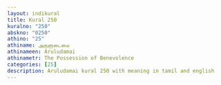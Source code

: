 ```yaml
---
layout: indikural
title: Kural 250
kuralno: "250"
abskno: "0250"
athino: "25"
athiname: அருளுடைமை
athinameen: Aruludamai
athinametr: The Possession of Benevolence
categories: [25]
description: Aruludamai kural 250 with meaning in tamil and english 
---
```


